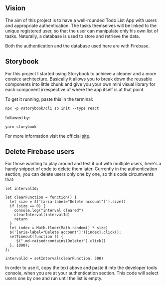 ## Vision

The aim of this project is to have a well-rounded Todo List App with users
and appropriate authentication. The tasks themselves will be linked to the
unique registered user, so that the user can manipulate only his own list of
tasks. Naturally, a database is used to store and retrieve the data.

Both the authentication and the database used here are with Firebase.

## Storybook

For this project I started using Storybook to achieve a cleaner and a more consice architecture.
Basically it allows you to break down the reusable components into little chunk and give you your
own mini visual library for each component irrespective of where the app itself is at that point.

To get it running, paste this in the terminal:

```
npx -p @storybook/cli sb init --type react
```

followed by:

```
yarn storybook
```

For more information visit the official [site](https://storybook.js.org/docs/basics/introduction/).

## Delete Firebase users

For those wanting to play around and test it out with multiple users, here's a handy snippet
of code to delete them later. Currently in the authentication section, you can delete users
only one by one, so this code circumvents that:

```
let intervalId;

let clearFunction = function() {
  let size = $('[aria-label="Delete account"]').size()
  if (size == 0) {
    console.log("interval cleared")
    clearInterval(intervalId)
    return
  }
  let index = Math.floor(Math.random() * size)
  $('[aria-label="Delete account"]')[index].click();
  setTimeout(function () {
     $(".md-raised:contains(Delete)").click()
  }, 1000);
};

intervalId = setInterval(clearFunction, 300)
```

In order to use it, copy the text above and paste it into the developer tools console,
when you are at your authentication section. This code will select users one by one and
run until the list is empty.
